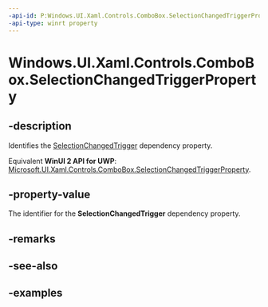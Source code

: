 ```yaml
---
-api-id: P:Windows.UI.Xaml.Controls.ComboBox.SelectionChangedTriggerProperty
-api-type: winrt property
---
```


<!-- Property syntax.
public DependencyProperty SelectionChangedTriggerProperty { get; }
-->

# Windows.UI.Xaml.Controls.ComboBox.SelectionChangedTriggerProperty

## -description
Identifies the [SelectionChangedTrigger](combobox_selectionchangedtrigger.md) dependency property.

Equivalent **WinUI 2 API for UWP**: [Microsoft.UI.Xaml.Controls.ComboBox.SelectionChangedTriggerProperty](/windows/winui/api/microsoft.ui.xaml.controls.combobox.selectionchangedtriggerproperty).

## -property-value
The identifier for the **SelectionChangedTrigger** dependency property.

## -remarks

## -see-also

## -examples

